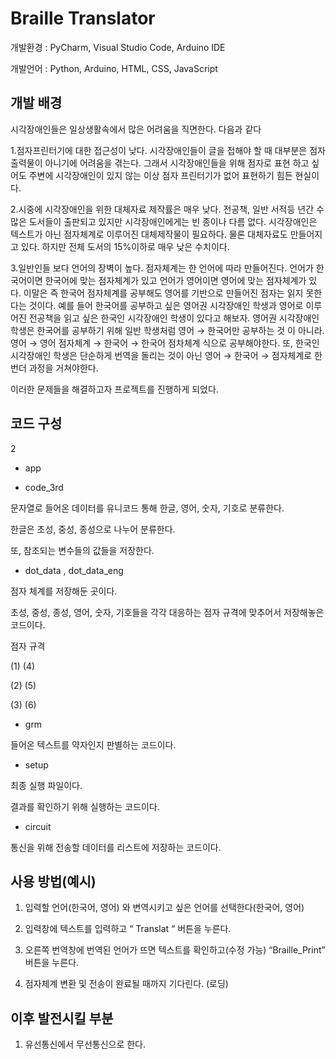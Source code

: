 # Braille Translator

 개발환경 : PyCharm, Visual Studio Code, Arduino IDE

 개발언어 : Python, Arduino, HTML, CSS, JavaScript


## 개발 배경

시각장애인들은 일상생활속에서 많은 어려움을 직면한다. 다음과 같다 

1.점자프린터기에 대한 접근성이 낮다. 시각장애인들이 글을 접해야 할 때 대부분은 점자 출력물이 아니기에 어려움을 겪는다. 그래서 시각장애인들을 위해 점자로 표현 하고 싶어도 주변에 시각장애인이 있지 않는 이상 점자 프린터기가 없어 표현하기 힘든 현실이다. 

2.시중에 시각장애인을 위한 대체자료 제작률은 매우 낮다. 전공책, 일반 서적등 년간 수많은 도서들이 출판되고 있지만 시각장애인에게는 빈 종이나 다름 없다. 시각장애인은 텍스트가 아닌 점자체계로 이루어진 대체제작물이 필요하다. 물론 대체자료도 만들어지고 있다. 하지만 전체 도서의 15%이하로 매우 낮은 수치이다. 

3.일반인들 보다 언어의 장벽이 높다. 점자체계는 한 언어에 따라 만들어진다. 언어가 한국어이면 한국어에 맞는 점자체계가 있고 언어가 영어이면 영어에 맞는 점자체계가 있다. 이말은 즉 한국어 점자체계를 공부해도 영어를 기반으로 만들어진 점자는 읽지 못한다는 것이다. 예를 들어 한국어를 공부하고 싶은 영어권 시각장애인 학생과 영어로 이루어진 전공책을 읽고 싶은 한국인 시각장애인 학생이 있다고 해보자. 영어권 시각장애인 학생은 한국어를 공부하기 위해 일반 학생처럼 영어 → 한국어만 공부하는 것 이 아니라. 영어 → 영어 점자체계 → 한국어 → 한국어 점차체계 식으로 공부해야한다. 또, 한국인 시각장애인 학생은 단순하게 번역을 돌리는 것이 아닌 영어 → 한국어 → 점자체계로 한번더 과정을 거쳐야한다. 


이러한 문제들을 해결하고자 프로젝트를 진행하게 되었다. 
## 코드 구성

2
 
+ app



+ code_3rd

문자열로 들어온 데이터를 유니코드 통해 한글, 영어, 숫자, 기호로 분류한다.

한글은 초성, 중성, 종성으로 나누어 분류한다. 

또, 참조되는 변수들의 값들을 저장한다.


+ dot_data , dot_data_eng

점자 체계를 저장해둔 곳이다.

초성, 중성, 종성, 영어, 숫자, 기호들을 각각 대응하는 점자 규격에 맞추어서 저장해놓은 코드이다.

점자 규격

(1) (4)

(2) (5)

(3) (6)



+ grm

들어온 텍스트를 약자인지 판별하는 코드이다.


+ setup

최종 실행 파일이다. 

결과를 확인하기 위해 실행하는 코드이다. 

+ circuit

통신을 위해 전송할 데이터를 리스트에 저장하는 코드이다.




## 사용 방법(예시)

1. 입력할 언어(한국어, 영어) 와 변역시키고 싶은 언어를 선택한다(한국어, 영어)

2. 입력창에 텍스트를 입력하고 “ Translat “ 버튼을 누른다.

3. 오른쪽 번역창에 번역된 언어가 뜨면 텍스트를 확인하고(수정 가능) “Braille_Print” 버튼을 누른다.

5. 점자체계 변환 및 전송이 완료될 때까지 기다린다. (로딩)

## 이후 발전시킬 부분

1. 유선통신에서 무선통신으로 한다.